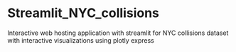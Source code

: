 # Streamlit_NYC_collisions
Interactive web hosting application with streamlit for NYC collisions dataset with interactive visualizations using plotly express
